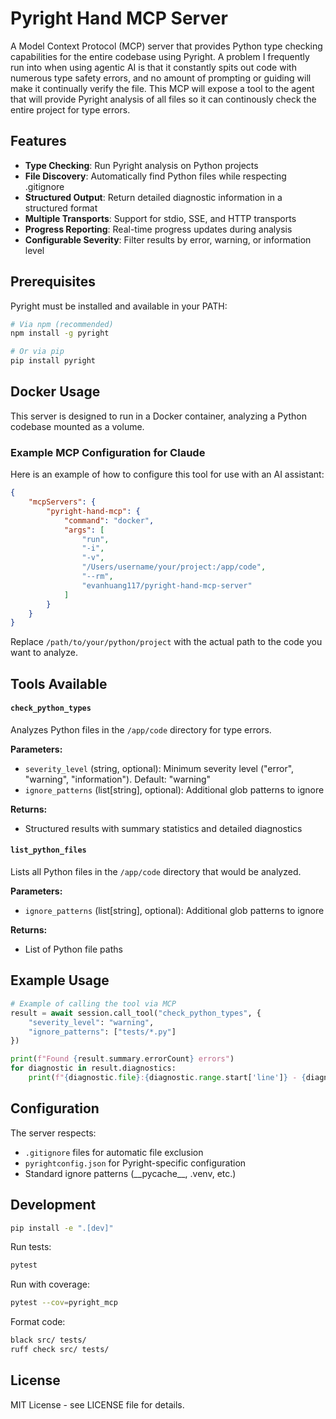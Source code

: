 # Pyright Hand MCP Server

A Model Context Protocol (MCP) server that provides Python type checking capabilities for the entire codebase using Pyright. A problem I frequently run into when using agentic AI is that it constantly spits out code with numerous type safety errors, and no amount of prompting or guiding will make it continually verify the file. This MCP will expose a tool to the agent that will provide Pyright analysis of all files so it can continously check the entire project for type errors. 

## Features

- **Type Checking**: Run Pyright analysis on Python projects
- **File Discovery**: Automatically find Python files while respecting .gitignore
- **Structured Output**: Return detailed diagnostic information in a structured format
- **Multiple Transports**: Support for stdio, SSE, and HTTP transports
- **Progress Reporting**: Real-time progress updates during analysis
- **Configurable Severity**: Filter results by error, warning, or information level


## Prerequisites

Pyright must be installed and available in your PATH:

```bash
# Via npm (recommended)
npm install -g pyright

# Or via pip
pip install pyright
```

## Docker Usage

This server is designed to run in a Docker container, analyzing a Python codebase mounted as a volume.

### Example MCP Configuration for Claude

Here is an example of how to configure this tool for use with an AI assistant:

```json
{
    "mcpServers": {
        "pyright-hand-mcp": {
            "command": "docker",
            "args": [
                "run",
                "-i",
                "-v",
                "/Users/username/your/project:/app/code",
                "--rm",
                "evanhuang117/pyright-hand-mcp-server"
            ]
        }
    }
}
```

Replace `/path/to/your/python/project` with the actual path to the code you want to analyze.

## Tools Available

#### `check_python_types`

Analyzes Python files in the `/app/code` directory for type errors.

**Parameters:**
- `severity_level` (string, optional): Minimum severity level ("error", "warning", "information"). Default: "warning"
- `ignore_patterns` (list[string], optional): Additional glob patterns to ignore

**Returns:**
- Structured results with summary statistics and detailed diagnostics

#### `list_python_files`

Lists all Python files in the `/app/code` directory that would be analyzed.

**Parameters:**
- `ignore_patterns` (list[string], optional): Additional glob patterns to ignore

**Returns:**
- List of Python file paths

## Example Usage

```python
# Example of calling the tool via MCP
result = await session.call_tool("check_python_types", {
    "severity_level": "warning",
    "ignore_patterns": ["tests/*.py"]
})

print(f"Found {result.summary.errorCount} errors")
for diagnostic in result.diagnostics:
    print(f"{diagnostic.file}:{diagnostic.range.start['line']} - {diagnostic.message}")
```

## Configuration

The server respects:
- `.gitignore` files for automatic file exclusion
- `pyrightconfig.json` for Pyright-specific configuration
- Standard ignore patterns (\_\_pycache\_\_, .venv, etc.)

## Development

```bash
pip install -e ".[dev]"
```

Run tests:

```bash
pytest
```

Run with coverage:

```bash
pytest --cov=pyright_mcp
```

Format code:

```bash
black src/ tests/
ruff check src/ tests/
```

## License

MIT License - see LICENSE file for details.
